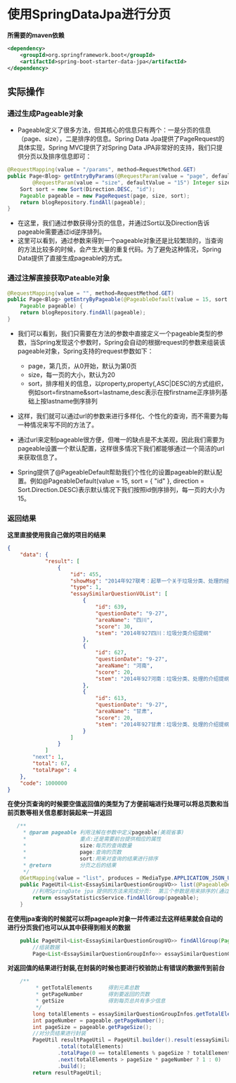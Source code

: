 # 使用SpringDataJpa进行分页
**所需要的maven依赖**
```xml
<dependency>
    <groupId>org.springframework.boot</groupId>
    <artifactId>spring-boot-starter-data-jpa</artifactId>
</dependency>
```
## 实际操作
### 通过生成Pageable对象
- Pageable定义了很多方法，但其核心的信息只有两个：一是分页的信息（page、size），二是排序的信息。Spring Data Jpa提供了PageRequest的具体实现，Spring MVC提供了对Spring Data JPA非常好的支持，我们只提供分页以及排序信息即可：
```java
@RequestMapping(value = "/params", method=RequestMethod.GET)
public Page<Blog> getEntryByParams(@RequestParam(value = "page", defaultValue = "0") Integer page,
        @RequestParam(value = "size", defaultValue = "15") Integer size) {
    Sort sort = new Sort(Direction.DESC, "id");
    Pageable pageable = new PageRequest(page, size, sort);
    return blogRepository.findAll(pageable);
}
```
- 在这里，我们通过参数获得分页的信息，并通过Sort以及Direction告诉pageable需要通过id逆序排列。
- 这里可以看到，通过参数来得到一个pageable对象还是比较繁琐的，当查询的方法比较多的时候，会产生大量的重复代码。为了避免这种情况，Spring Data提供了直接生成pageable的方式。
### 通过注解直接获取Pateable对象
```java
@RequestMapping(value = "", method=RequestMethod.GET)
public Page<Blog> getEntryByPageable(@PageableDefault(value = 15, sort = { "id" }, direction = Sort.Direction.DESC) 
    Pageable pageable) {
    return blogRepository.findAll(pageable);
}
```
- 我们可以看到，我们只需要在方法的参数中直接定义一个pageable类型的参数，当Spring发现这个参数时，Spring会自动的根据request的参数来组装该pageable对象，Spring支持的request参数如下：

    - page，第几页，从0开始，默认为第0页
    - size，每一页的大小，默认为20
    - sort，排序相关的信息，以property,property(,ASC|DESC)的方式组织，例如sort=firstname&sort=lastname,desc表示在按firstname正序排列基础上按lastname倒序排列
- 这样，我们就可以通过url的参数来进行多样化、个性化的查询，而不需要为每一种情况来写不同的方法了。

- 通过url来定制pageable很方便，但唯一的缺点是不太美观，因此我们需要为pageable设置一个默认配置，这样很多情况下我们都能够通过一个简洁的url来获取信息了。

- Spring提供了@PageableDefault帮助我们个性化的设置pageable的默认配置。例如@PageableDefault(value = 15, sort = { "id" }, direction = Sort.Direction.DESC)表示默认情况下我们按照id倒序排列，每一页的大小为15。
### 返回结果
**这里直接使用我自己做的项目的结果**
```json
{
    "data": {
            "result": [
                {
                    "id": 455,
                    "showMsg": "2014年927联考：起草一个关于垃圾分类、处理的经验介绍提纲",
                    "type": 1,
                    "essaySimilarQuestionVOList": [
                        {
                            "id": 639,
                            "questionDate": "9-27",
                            "areaName": "四川",
                            "score": 30,
                            "stem": "2014年927四川：垃圾分类介绍提纲"
                        },
                        {
                            "id": 627,
                            "questionDate": "9-27",
                            "areaName": "河南",
                            "score": 20,
                            "stem": "2014年927河南：垃圾分类、处理的介绍提纲"
                        },
                        {
                            "id": 613,
                            "questionDate": "9-27",
                            "areaName": "甘肃",
                            "score": 20,
                            "stem": "2014年927甘肃：垃圾分类、处理的介绍提纲"
                        }
                    ]
                }
            ]
        "next": 1,
        "total": 67,
        "totalPage": 4
    },
    "code": 1000000
}
```

**在使分页查询的时候要空值返回值的类型为了方便前端进行处理可以将总页数和当前页数等相关信息都封装起来一并返回**

```java
   /**
     * @param pageable 利用注解在参数中定义pageable(美观省事)
     *                 重点:还是需要前台提供相应的属性
     *                 size:每页的查询数量
     *                 page:查询的页数
     *                 sort:用来对查询的结果进行排序
     * @return         分页之后的结果
     */
    @GetMapping(value = "list", produces = MediaType.APPLICATION_JSON_UTF8_VALUE)
    public PageUtil<List<EssaySimilarQuestionGroupVO>> list(@PageableDefault(size = 20, sort = {"id"}, direction = Sort.Direction.DESC) Pageable pageable) {
        //利用SpringDate jpa 提供的方法来完成分页:  第三个参数是用来排序的(通过id降序排列返回数据)
        return essayStatisticsService.findAllGroup(pageable);
    }
```
**在使用jpa查询的时候就可以将pageaple对象一并传递过去这样结果就会自动的进行分页我们也可以从其中获得到相关的数据**

```java
    public PageUtil<List<EssaySimilarQuestionGroupVO>> findAllGroup(Pageable pageable) {
        //组装数据
        Page<List<EssaySimilarQuestionGroupInfo>> essaySimilarQuestionGroupInfos = essaySimilarQuestionGroupInfoRepository.findByBizStatusAndStatus(EssayStatisticsConstant.EssayStatisticsStatus.ONLINE.getStatus(), EssayStatisticsConstant.EssayStatisticsBizStatus.NORMAL.getBizSatus(), pageable);
```
**对返回值的结果进行封装,在封装的时候也要进行校验防止有错误的数据传到前台**
```java
    /**
         * getTotalElements     得到元素总数
         * getPageNumber        得到要返回的页数
         * getSize              得到每页总共有多少信息
         */
        long totalElements = essaySimilarQuestionGroupInfos.getTotalElements();
        int pageNumber = pageable.getPageNumber();
        int pageSize = pageable.getPageSize();
        //对分页结果进行封装
        PageUtil resultPageUtil = PageUtil.builder().result(essaySimilarQuestionGroupVOS)
                .total(totalElements)
                .totalPage(0 == totalElements % pageSize ? totalElements / pageSize : totalElements / pageSize + 1)
                .next(totalElements > pageSize * pageNumber ? 1 : 0)
                .build();
        return resultPageUtil;
```